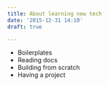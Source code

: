 ```yaml
---
title: About learning new tech
date: '2015-12-31 14:10'
draft: true

---
```


- Boilerplates
- Reading docs
- Building from scratch
- Having a project
